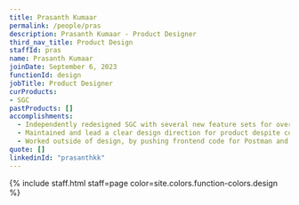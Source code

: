 ```yaml
---
title: Prasanth Kumaar
permalink: /people/pras
description: Prasanth Kumaar - Product Designer
third_nav_title: Product Design
staffId: pras
name: Prasanth Kumaar
joinDate: September 6, 2023
functionId: design
jobTitle: Product Designer
curProducts:
- SGC
pastProducts: []
accomplishments:
  - Independently redesigned SGC with several new feature sets for over 200 agencies in a short span of 3-4 months, comprehensively tested by several agencies.
  - Maintained and lead a clear design direction for product despite constantly changing timelines, changing requirements or even changing policy about the scams and trust space.
  - Worked outside of design, by pushing frontend code for Postman and managing stakeholders so that my engineers can focus on more critical issues and product operations can spend less time answering questions.
quote: []
linkedinId: "prasanthkk"
---
```


{% include staff.html staff=page color=site.colors.function-colors.design %}
